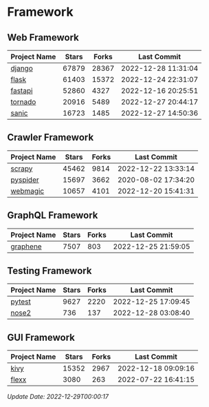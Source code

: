 # Framework

## Web Framework
| Project Name | Stars | Forks | Last Commit |
| ------------ | ----- | ----- | ----------- |
| [django](https://github.com/django/django) | 67879 | 28367 | 2022-12-28 11:31:04 |
| [flask](https://github.com/pallets/flask) | 61403 | 15372 | 2022-12-24 22:31:07 |
| [fastapi](https://github.com/tiangolo/fastapi) | 52860 | 4327 | 2022-12-16 20:25:51 |
| [tornado](https://github.com/tornadoweb/tornado) | 20916 | 5489 | 2022-12-27 20:44:17 |
| [sanic](https://github.com/sanic-org/sanic) | 16723 | 1485 | 2022-12-27 14:50:36 |

## Crawler Framework
| Project Name | Stars | Forks | Last Commit |
| ------------ | ----- | ----- | ----------- |
| [scrapy](https://github.com/scrapy/scrapy) | 45462 | 9814 | 2022-12-22 13:33:14 |
| [pyspider](https://github.com/binux/pyspider) | 15697 | 3662 | 2020-08-02 17:34:20 |
| [webmagic](https://github.com/code4craft/webmagic) | 10657 | 4101 | 2022-12-20 15:41:31 |

## GraphQL Framework
| Project Name | Stars | Forks | Last Commit |
| ------------ | ----- | ----- | ----------- |
| [graphene](https://github.com/graphql-python/graphene) | 7507 | 803 | 2022-12-25 21:59:05 |

## Testing Framework
| Project Name | Stars | Forks | Last Commit |
| ------------ | ----- | ----- | ----------- |
| [pytest](https://github.com/pytest-dev/pytest) | 9627 | 2220 | 2022-12-25 17:09:45 |
| [nose2](https://github.com/nose-devs/nose2) | 736 | 137 | 2022-12-28 03:08:40 |

## GUI Framework
| Project Name | Stars | Forks | Last Commit |
| ------------ | ----- | ----- | ----------- |
| [kivy](https://github.com/kivy/kivy) | 15352 | 2967 | 2022-12-18 09:09:16 |
| [flexx](https://github.com/flexxui/flexx) | 3080 | 263 | 2022-07-22 16:41:15 |

*Update Date: 2022-12-29T00:00:17*